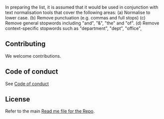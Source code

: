 In preparing the list, it is assumed that it would be used in conjunction with text normalisation tools that cover the following areas:
(a) Normalise to lower case.
(b) Remove punctuation (e.g. commas and full stops)
(c) Remove general stopwords including "and", "&", "the" and "of".
(d) Remove context-specific stopwords such as "department", "dept", "office",

## Contributing

We welcome contributions.

## Code of conduct
See [Code of conduct](CODE_OF_CONDUCT.md)

## License
Refer to the main [Read me file for the Repo](https://github.com/confirmordeny/first-sector-data-sets/blob/main/README.md).
